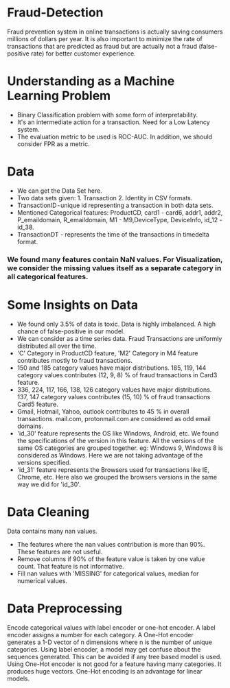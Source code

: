 

# Fraud-Detection
Fraud prevention system in online transactions is actually saving consumers millions of dollars per year. It is also important to minimize the rate of transactions that are predicted as fraud but are actually not a fraud (false-positive rate) for better customer experience.

# Understanding as a Machine Learning Problem
* Binary Classification problem with some form of interpretability.
* It's an intermediate action for a transaction. Need for a Low Latency system.
* The evaluation metric to be used is ROC-AUC. In addition, we should consider FPR as a metric.

# Data
* We can get the Data Set here.
* Two data sets given: 1. Transaction 2. Identity in CSV formats.
* TransactionID - unique id representing a transaction in both data sets.
* Mentioned Categorical features: ProductCD, card1 - card6, addr1, addr2, P_emaildomain, R_emaildomain, M1 - M9,DeviceType, DeviceInfo, id_12 - id_38.
* TransactionDT - represents the time of the transactions in timedelta format.

### We found many features contain NaN values. For Visualization, we consider the missing values itself as a separate category in all categorical features.

# Some Insights on Data

* We found only 3.5% of data is toxic. Data is highly imbalanced. A high chance of false-positive in our model.
* We can consider as a time series data. Fraud Transactions are uniformly distributed all over the time.
* 'C' Category in ProductCD feature, 'M2' Category in M4 feature contributes mostly to fraud transactions.
* 150 and 185 category values have major distributions. 185, 119, 144 category values contributes (12, 9, 8) % of fraud transactions in Card3 feature.
* 336, 224, 117, 166, 138, 126 category values have major distributions. 137, 147 category values contributes (15, 10) % of fraud transactions Card5 feature.
* Gmail, Hotmail, Yahoo, outlook contributes to 45 % in overall transactions. mail.com, protonmail.com are considered as odd email domains.
* 'id_30' feature represents the OS like Windows, Android, etc. We found the specifications of the version in this feature. All the versions of the same OS categories are grouped together. eg: Windows 9, Windows 8 is considered as Windows. Here we are not taking advantage of the versions specified.
* 'id_31' feature represents the Browsers used for transactions like IE, Chrome, etc. Here also we grouped the browsers versions in the same way we did for 'id_30'.

# Data Cleaning
Data contains many nan values. 
* The features where the nan values contribution is more than 90%. These features are not useful.
* Remove columns if 90% of the feature value is taken by one value count. That feature is not informative.
* Fill nan values with 'MISSING' for categorical values, median for numerical values.

# Data Preprocessing
Encode categorical values with label encoder or one-hot encoder. A label encoder assigns a number for each category. A One-Hot encoder generates a 1-D vector of n dimensions where n is the number of unique categories. Using label encoder, a model may get confuse about the sequences generated. This can be avoided if any tree based model is used. Using One-Hot encoder is not good for a feature having many categories. It produces huge vectors. One-Hot encoding is an advantage for linear models.

